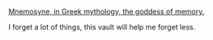 [Mnemosyne, in Greek mythology, the goddess of memory.](https://www.britannica.com/topic/Mnemosyne)

I forget a lot of things, this vault will help me forget less.


